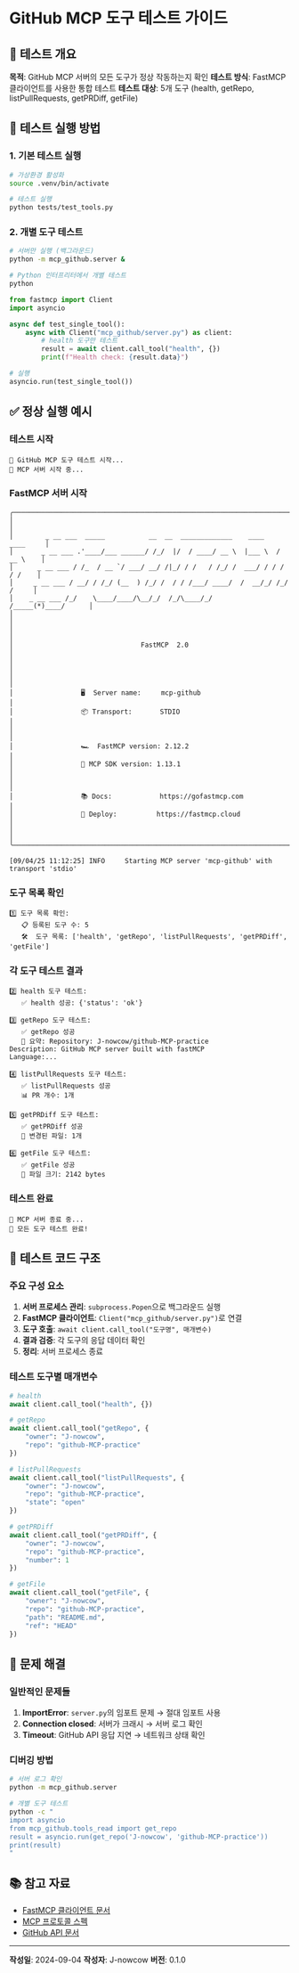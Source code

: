 # GitHub MCP 도구 테스트 가이드

## 🧪 테스트 개요

**목적**: GitHub MCP 서버의 모든 도구가 정상 작동하는지 확인
**테스트 방식**: FastMCP 클라이언트를 사용한 통합 테스트
**테스트 대상**: 5개 도구 (health, getRepo, listPullRequests, getPRDiff, getFile)

## 🚀 테스트 실행 방법

### 1. 기본 테스트 실행

```bash
# 가상환경 활성화
source .venv/bin/activate

# 테스트 실행
python tests/test_tools.py
```

### 2. 개별 도구 테스트

```bash
# 서버만 실행 (백그라운드)
python -m mcp_github.server &

# Python 인터프리터에서 개별 테스트
python
```

```python
from fastmcp import Client
import asyncio

async def test_single_tool():
    async with Client("mcp_github/server.py") as client:
        # health 도구만 테스트
        result = await client.call_tool("health", {})
        print(f"Health check: {result.data}")

# 실행
asyncio.run(test_single_tool())
```

## ✅ 정상 실행 예시

### 테스트 시작
```
🧪 GitHub MCP 도구 테스트 시작...
🚀 MCP 서버 시작 중...
```

### FastMCP 서버 시작
```
╭────────────────────────────────────────────────────────────────────────────╮
│                                                                            │
│        _ __ ___  _____           __  __  _____________    ____    ____     │
│       _ __ ___ .'____/___ ______/ /_/  |/  / ____/ __ \  |___ \  / __ \    │
│      _ __ ___ / /_  / __ `/ ___/ __/ /|_/ / /   / /_/ /  ___/ / / / / /    │
│     _ __ ___ / __/ / /_/ (__  ) /_/ /  / / /___/ ____/  /  __/_/ /_/ /     │
│    _ __ ___ /_/    \____/____/\__/_/  /_/\____/_/      /_____(*)____/      │
│                                                                            │
│                                                                            │
│                                FastMCP  2.0                                │
│                                                                            │
│                                                                            │
│                 🖥️  Server name:     mcp-github                             │
│                 📦 Transport:       STDIO                                  │
│                                                                            │
│                 🏎️  FastMCP version: 2.12.2                                 │
│                 🤝 MCP SDK version: 1.13.1                                 │
│                                                                            │
│                 📚 Docs:            https://gofastmcp.com                  │
│                 🚀 Deploy:          https://fastmcp.cloud                  │
│                                                                            │
╰────────────────────────────────────────────────────────────────────────────╯

[09/04/25 11:12:25] INFO     Starting MCP server 'mcp-github' with transport 'stdio'
```

### 도구 목록 확인
```
1️⃣ 도구 목록 확인:
   📋 등록된 도구 수: 5
   🛠️  도구 목록: ['health', 'getRepo', 'listPullRequests', 'getPRDiff', 'getFile']
```

### 각 도구 테스트 결과
```
2️⃣ health 도구 테스트:
   ✅ health 성공: {'status': 'ok'}

3️⃣ getRepo 도구 테스트:
   ✅ getRepo 성공
   📝 요약: Repository: J-nowcow/github-MCP-practice
Description: GitHub MCP server built with fastMCP
Language:...

4️⃣ listPullRequests 도구 테스트:
   ✅ listPullRequests 성공
   📊 PR 개수: 1개

5️⃣ getPRDiff 도구 테스트:
   ✅ getPRDiff 성공
   📁 변경된 파일: 1개

6️⃣ getFile 도구 테스트:
   ✅ getFile 성공
   📄 파일 크기: 2142 bytes
```

### 테스트 완료
```
🛑 MCP 서버 종료 중...
🎯 모든 도구 테스트 완료!
```

## 🔧 테스트 코드 구조

### 주요 구성 요소

1. **서버 프로세스 관리**: `subprocess.Popen`으로 백그라운드 실행
2. **FastMCP 클라이언트**: `Client("mcp_github/server.py")`로 연결
3. **도구 호출**: `await client.call_tool("도구명", 매개변수)`
4. **결과 검증**: 각 도구의 응답 데이터 확인
5. **정리**: 서버 프로세스 종료

### 테스트 도구별 매개변수

```python
# health
await client.call_tool("health", {})

# getRepo
await client.call_tool("getRepo", {
    "owner": "J-nowcow",
    "repo": "github-MCP-practice"
})

# listPullRequests
await client.call_tool("listPullRequests", {
    "owner": "J-nowcow",
    "repo": "github-MCP-practice",
    "state": "open"
})

# getPRDiff
await client.call_tool("getPRDiff", {
    "owner": "J-nowcow",
    "repo": "github-MCP-practice",
    "number": 1
})

# getFile
await client.call_tool("getFile", {
    "owner": "J-nowcow",
    "repo": "github-MCP-practice",
    "path": "README.md",
    "ref": "HEAD"
})
```

## 🚨 문제 해결

### 일반적인 문제들

1. **ImportError**: `server.py`의 임포트 문제 → 절대 임포트 사용
2. **Connection closed**: 서버가 크래시 → 서버 로그 확인
3. **Timeout**: GitHub API 응답 지연 → 네트워크 상태 확인

### 디버깅 방법

```bash
# 서버 로그 확인
python -m mcp_github.server

# 개별 도구 테스트
python -c "
import asyncio
from mcp_github.tools_read import get_repo
result = asyncio.run(get_repo('J-nowcow', 'github-MCP-practice'))
print(result)
"
```

## 📚 참고 자료

- [FastMCP 클라이언트 문서](https://gofastmcp.com/docs/client)
- [MCP 프로토콜 스펙](https://modelcontextprotocol.io/)
- [GitHub API 문서](https://docs.github.com/en/rest)

---

**작성일**: 2024-09-04
**작성자**: J-nowcow
**버전**: 0.1.0
